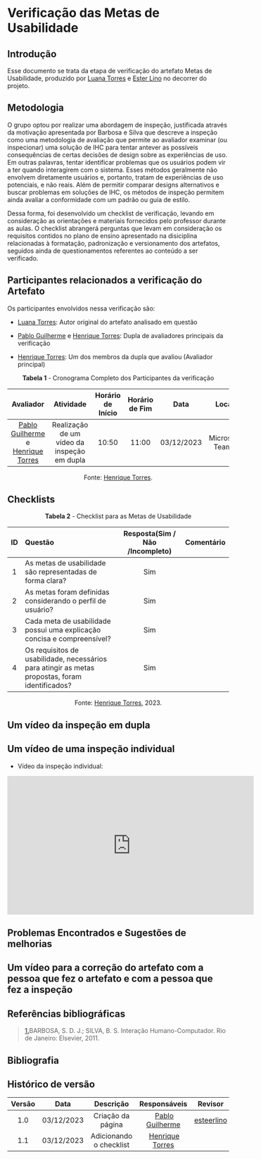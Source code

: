 # **Verificação das Metas de Usabilidade**

## Introdução

Esse documento se trata da etapa de verificação do artefato Metas de Usabilidade, produzido por [Luana Torres](https://github.com/luanatorress) e [Ester Lino](https://github.com/esteerlino) no decorrer do projeto.

## Metodologia

O grupo optou por realizar uma abordagem de inspeção, justificada através da motivação apresentada por Barbosa e Silva que descreve a inspeção como uma metodologia de avaliação que permite ao avaliador examinar (ou inspecionar) uma solução de IHC para tentar antever as possíveis consequências de certas decisões de design sobre as experiências de uso. Em outras palavras, tentar identificar problemas que os usuários podem vir a ter quando interagirem com o sistema. Esses métodos geralmente não envolvem diretamente usuários e, portanto, tratam de experiências de uso potenciais, e não reais. Além de permitir comparar designs alternativos e buscar problemas em soluções de IHC, os métodos de inspeção permitem ainda avaliar a conformidade com um padrão ou guia de estilo.

Dessa forma, foi desenvolvido um checklist de verificação, levando em consideração as orientações e materiais fornecidos pelo professor durante as aulas. O checklist abrangerá perguntas que levam em consideração os requisitos contidos no plano de ensino apresentado na disiciplina relacionadas à formatação, padronização e versionamento dos artefatos, seguidos ainda de questionamentos referentes ao conteúdo a ser verificado.

## Participantes relacionados a verificação do Artefato

Os participantes envolvidos nessa verificação são:

- [Luana Torres](https://github.com/luanatorress): Autor original do artefato analisado em questão

- [Pablo Guilherme](https://github.com/PabloGJBS) e [Henrique Torres](https://github.com/henriqtorresl): Dupla de avaliadores principais da verificação

- [Henrique Torres](https://github.com/henriqtorresl): Um dos membros da dupla que avaliou (Avaliador principal)

<center>

**Tabela 1** - Cronograma Completo dos Participantes da verificação

|                            Avaliador                            |                  Atividade                  | Horário de Início | Horário de Fim |    Data    |      Local      |
| :-------------------------------------------------------------: | :-----------------------------------------: | :---------------: | :------------: | :--------: | :-------------: |
| [Pablo Guilherme](https://github.com/PabloGJBS) e [Henrique Torres](https://github.com/henriqtorresl) | Realização de um vídeo da inspeção em dupla |       10:50       |     11:00      | 03/12/2023 | Microsoft Teams |

Fonte: [Henrique Torres](https://github.com/henriqtorresl).

</center>

## Checklists

<center>

**Tabela 2** - Checklist para as Metas de Usabilidade

| ID | Questão                                                               | Resposta(Sim / Não /Incompleto)  |                                   Comentário                |
| :-: | :--------------------------------------------------------------------- | :--------: | :-----------------------------------------------------------------------------: |
| 1 | As metas de usabilidade são representadas de forma clara? |    Sim    |                                                                                                    |
| 2 | As metas foram definidas considerando o perfil de usuário? |    Sim    |                                                                                                   |
| 3 | Cada meta de usabilidade possui uma explicação concisa e compreensível? |     Sim   |                                                                                      |
| 4 | Os requisitos de usabilidade, necessários para atingir as metas propostas, foram identificados? |   Sim     |                                                              |

Fonte: [Henrique Torres](https://github.com/henriqtorresl), 2023.

</center>

## Um vídeo da inspeção em dupla

## Um vídeo de uma inspeção individual

- Vídeo da inspeção individual:

<center>

<iframe width="560" height="315" src="https://www.youtube.com/embed/si0apbbhSUk?si=Ei97T3Iwm25oHxWi" title="YouTube video player" frameborder="0" allow="accelerometer; autoplay; clipboard-write; encrypted-media; gyroscope; picture-in-picture; web-share" allowfullscreen></iframe>

</center>

## Problemas Encontrados e Sugestões de melhorias

## Um vídeo para a correção do artefato com a pessoa que fez o artefato e com a pessoa que fez a inspeção

## Referências bibliográficas

> <a id="REF1" href="#anchor_1">1.</a>BARBOSA, S. D. J.; SILVA, B. S. Interação Humano-Computador. Rio de Janeiro: Elsevier, 2011.<br>

## Bibliografia

## Histórico de versão

| Versão |    Data    |                 Descrição                  |                   Responsáveis                    |                   Revisor                   |
| :----: | :--------: | :----------------------------------------: | :-----------------------------------------------: | :-----------------------------------------: |
|  1.0   | 03/12/2023 | Criação da página |  [Pablo Guilherme](https://github.com/PabloJBS) | [esteerlino](https://github.com/esteerlino) |
|  1.1   | 03/12/2023 | Adicionando o checklist |  [Henrique Torres](https://github.com/henriqtorresl) |  |
